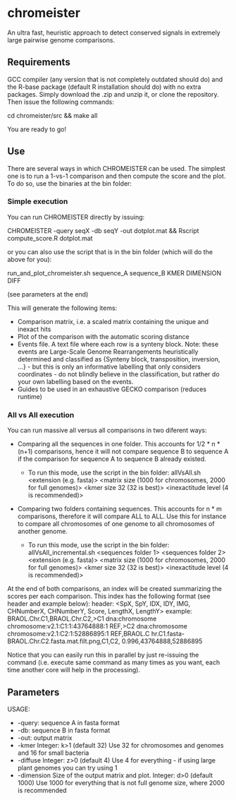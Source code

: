 # chromeister
An ultra fast, heuristic approach to detect conserved signals in extremely large pairwise genome comparisons.

## Requirements

GCC compiler (any version that is not completely outdated should do) and the R-base package (default R installation should do) with no extra packages.
Simply download the .zip and unzip it, or clone the repository.
Then issue the following commands:

cd chromeister/src && make all

You are ready to go!

## Use

There are several ways in which CHROMEISTER can be used. The simplest one is to run a 1-vs-1 comparison and then compute the score and the plot.
To do so, use the binaries at the bin folder:

### Simple execution

You can run CHROMEISTER directly by issuing:

CHROMEISTER -query seqX -db seqY -out dotplot.mat && Rscript compute_score.R dotplot.mat

or you can also use the script that is in the bin folder (which will do the above for you):

run_and_plot_chromeister.sh sequence_A sequence_B KMER DIMENSION DIFF

(see parameters at the end)

This will generate the following items:

*	Comparison matrix, i.e. a scaled matrix containing the unique and inexact hits
*	Plot of the comparison with the automatic scoring distance
*	Events file. A text file where each row is a synteny block. Note: these events are Large-Scale Genome Rearrangements heuristically determined and classified as {Synteny block, transposition, inversion, ...} - but this is only an informative labelling that only considers coordinates - do not blindly believe in the classification, but rather do your own labelling based on the events.
*	Guides to be used in an exhaustive GECKO comparison (reduces runtime)

### All vs All execution

You can run massive all versus all comparisons in two diferent ways:

* Comparing all the sequences in one folder. This accounts for 1/2 * n * (n+1) comparisons, hence it will not compare sequence B to sequence A if the comparison for sequence A to sequence B already existed.
	* To run this mode, use the script in the bin folder:
	 allVsAll.sh <sequences folder> <extension (e.g. fasta)> <matrix size (1000 for chromosomes, 2000 for full genomes)> <kmer size 32 (32 is best)> <inexactitude level (4 is recommended)> 

* Comparing two folders containing sequences. This accounts for n * m comparisons, therefore it will compare ALL to ALL. Use this for instance to compare all chromosomes of one genome to all chromosomes of another genome.
	* To run this mode, use the script in the bin folder:
	 allVsAll_incremental.sh <sequences folder 1> <sequences folder 2> <extension (e.g. fasta)> <matrix size (1000 for chromosomes, 2000 for full genomes)> <kmer size 32 (32 is best)> <inexactitude level (4 is recommended)>

At the end of both comparisons, an index will be created summarizing the scores per each comparison. This index has the following format (see header and example below):
header: <SpX, SpY, IDX, IDY, IMG, CHNumberX, CHNumberY, Score, LengthX, LengthY>
example: BRAOL.Chr.C1,BRAOL.Chr.C2,>C1 dna:chromosome chromosome:v2.1:C1:1:43764888:1 REF,>C2 dna:chromosome chromosome:v2.1:C2:1:52886895:1 REF,BRAOL.C
hr.C1.fasta-BRAOL.Chr.C2.fasta.mat.filt.png,C1,C2, 0.996,43764888,52886895


Notice that you can easily run this in parallel by just re-issuing the command (i.e. execute same command as many times as you want, each time another core will help in the processing).



## Parameters

USAGE:
* -query: 	sequence A in fasta format
* -db: 		sequence B in fasta format
* -out:		output matrix
* -kmer       Integer:   k>1 (default 32) Use 32 for chromosomes and genomes and 16 for small bacteria
* -diffuse    Integer:   z>0 (default 4) Use 4 for everything - if using large plant genomes you can try using 1
* -dimension  Size of the output matrix and plot. Integer:   d>0 (default 1000) Use 1000 for everything that is not full genome size, where 2000 is recommended













